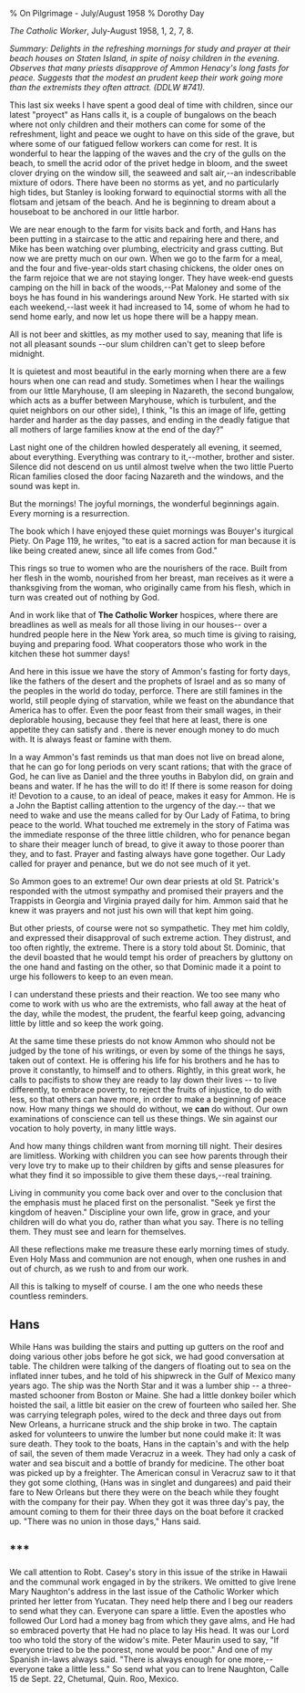 % On Pilgrimage - July/August 1958
% Dorothy Day

*The Catholic Worker*, July-August 1958, 1, 2, 7, 8.

*Summary: Delights in the refreshing mornings for study and prayer at
their beach houses on Staten Island, in spite of noisy children in the
evening. Observes that many priests disapprove of Ammon Henacy's long
fasts for peace. Suggests that the modest an prudent keep their work
going more than the extremists they often attract. (DDLW \#741).*

This last six weeks I have spent a good deal of time with children,
since our latest "proyect" as Hans calls it, is a couple of bungalows on
the beach where not only children and their mothers can come for some of
the refreshment, light and peace we ought to have on this side of the
grave, but where some of our fatigued fellow workers can come for rest.
It is wonderful to hear the lapping of the waves and the cry of the
gulls on the beach, to smell the acrid odor of the privet hedge in
bloom, and the sweet clover drying on the window sill, the seaweed and
salt air,--an indescribable mixture of odors. There have been no storms
as yet, and no particularly high tides, but Stanley is looking forward
to equinoctial storms with all the flotsam and jetsam of the beach. And
he is beginning to dream about a houseboat to be anchored in our little
harbor.
 
We are near enough to the farm for visits back and forth, and Hans has
been putting in a staircase to the attic and repairing here and there,
and Mike has been watching over plumbing, electricity and grass cutting.
But now we are pretty much on our own. When we go to the farm for a
meal, and the four and five-year-olds start chasing chickens, the older
ones on the farm rejoice that we are not staying longer. They have
week-end guests camping on the hill in back of the woods,--Pat Maloney
and some of the boys he has found in his wanderings around New York. He
started with six each weekend,--last week it had increased to 14, some
of whom he had to send home early, and now let us hope there will be a
happy mean.
 
All is not beer and skittles, as my mother used to say, meaning that
life is not all pleasant sounds --our slum children can't get to sleep
before midnight.
 
It is quietest and most beautiful in the early morning when there are a
few hours when one can read and study. Sometimes when I hear the
wailings from our little Maryhouse, (I am sleeping in Nazareth, the
second bungalow, which acts as a buffer between Maryhouse, which is
turbulent, and the quiet neighbors on our other side), I think, "Is this
an image of life, getting harder and harder as the day passes, and
ending in the deadly fatigue that all mothers of large families know at
the end of the day?"
 
Last night one of the children howled desperately all evening, it
seemed, about everything. Everything was contrary to it,--mother,
brother and sister. Silence did not descend on us until almost twelve
when the two little Puerto Rican families closed the door facing
Nazareth and the windows, and the sound was kept in. 
 
But the mornings! The joyful mornings, the wonderful beginnings again.
Every morning is a resurrection.

The book which I have enjoyed these quiet mornings was Bouyer's
iturgical Piety. On Page 119, he writes, "to eat is a sacred action for
man because it is like being created anew, since all life comes from
God."
 
This rings so true to women who are the nourishers of the race. Built
from her flesh in the womb, nourished from her breast, man receives as
it were a thanksgiving from the woman, who originally came from his
flesh, which in turn was created out of nothing by God. 
 
And in work like that of **The Catholic Worker** hospices, where there
are breadlines as well as meals for all those living in our houses--
over a hundred people here in the New York area, so much time is giving
to raising, buying and preparing food. What cooperators those who work
in the kitchen these hot summer days!
 
And here in this issue we have the story of Ammon's fasting for forty
days, like the fathers of the desert and the prophets of Israel and as
so many of the peoples in the world do today, perforce. There are still
famines in the world, still people dying of starvation, while we feast
on the abundance that America has to offer. Even the poor feast from
their small wages, in their deplorable housing, because they feel that
here at least, there is one appetite they can satisfy and . there is
never enough money to do much with. It is always feast or famine with
them.
 
In a way Ammon's fast reminds us that man does not live on bread alone,
that he can go for long periods on very scant rations; that with the
grace of God, he can live as Daniel and the three youths in Babylon did,
on grain and beans and water. If he has the will to do it! If there is
some reason for doing it! Devotion to a cause, to an ideal of peace,
makes it easy for Ammon. He is a John the Baptist calling attention to
the urgency of the day.-- that we need to wake and use the means called
for by Our Lady of Fatima, to bring peace to the world. What touched me
extremely in the story of Fatima was the immediate response of the three
little children, who for penance began to share their meager lunch of
bread, to give it away to those poorer than they, and to fast. Prayer
and fasting always have gone together. Our Lady called for prayer and
penance, but we do not see much of it yet.
 
So Ammon goes to an extreme! Our own dear priests at old St. Patrick's
responded with the utmost sympathy and promised their prayers and the
Trappists in Georgia and Virginia prayed daily for him. Ammon said that
he knew it was prayers and not just his own will that kept him going.
 
But other priests, of course were not so sympathetic. They met him
coldly, and expressed their disapproval of such extreme action. They
distrust, and too often rightly, the extreme. There is a story told
about St. Dominic, that the devil boasted that he would tempt his order
of preachers by gluttony on the one hand and fasting on the other, so
that Dominic made it a point to urge his followers to keep to an even
mean.
 
I can understand these priests and their reaction. We too see many who
come to work with us who are the extremists, who fall away at the heat
of the day, while the modest, the prudent, the fearful keep going,
advancing little by little and so keep the work going. 
 
At the same time these priests do not know Ammon who should not be
judged by the tone of his writings, or even by some of the things he
says, taken out of context. He is offering his life for his brothers and
he has to prove it constantly, to himself and to others. Rightly, in
this great work, he calls to pacifists to show they are ready to lay
down their lives -- to live differently, to embrace poverty, to reject
the fruits of injustice, to do with less, so that others can have more,
in order to make a beginning of peace now. How many things we should do
without, we **can** do without. Our own examinations of conscience can
tell us these things. We sin against our vocation to holy poverty, in
many little ways.
 
And how many things children want from morning till night. Their
desires are limitless. Working with children you can see how parents
through their very love try to make up to their children by gifts and
sense pleasures for what they find it so impossible to give them these
days,--real training.
 
Living in community you come back over and over to the conclusion that
the emphasis must he placed first on the personalist. "Seek ye first the
kingdom of heaven." Discipline your own life, grow in grace, and your
children will do what you do, rather than what you say. There is no
telling them. They must see and learn for themselves.
 
All these reflections make me treasure these early morning times of
study. Even Holy Mass and communion are not enough, when one rushes in
and out of church, as we rush to and from our work.
 
All this is talking to myself of course. I am the one who needs these
countless reminders.
 
Hans
---
While Hans was building the stairs and putting up gutters on the roof
and doing various other jobs before he got sick, we had good
conversation at table. The children were talking of the dangers of
floating out to sea on the inflated inner tubes, and he told of his
shipwreck in the Gulf of Mexico many years ago. The ship was the North
Star and it was a lumber ship -- a three-masted schooner from Boston or
Maine. She had a little donkey boiler which hoisted the sail, a little
bit easier on the crew of fourteen who sailed her. She was carrying
telegraph poles, wired to the deck and three days out from New Orleans,
a hurricane struck and the ship broke in two. The captain asked for
volunteers to unwire the lumber but none could make it: It was sure
death. They took to the boats, Hans in the captain's and with the help
of sail, the seven of them made Veracruz in a week. They had only a cask
of water and sea biscuit and a bottle of brandy for medicine. The other
boat was picked up by a freighter. The American consul in Veracruz saw
to it that they got some clothing, (Hans was in singlet and dungarees)
and paid their fare to New Orleans but there they were on the beach
while they fought with the company for their pay. When they got it was
three day's pay, the amount coming to them for their three days on the
boat before it cracked up. "There was no union in those days," Hans
said.
 
\*\*\*
---
 
We call attention to Robt. Casey's story in this issue of the strike in
Hawaii and the communal work engaged in by the strikers.
We omitted to give Irene Mary Naughton's address in the last issue of
the Catholic Worker which printed her letter from Yucatan. They need
help there and I beg our readers to send what they can. Everyone can
spare a little. Even the apostles who followed Our Lord had a money bag
from which they gave alms, and He had so embraced poverty that He had no
place to lay His head. It was our Lord too who told the story of the
widow's mite. Peter Maurin used to say, "If everyone tried to be the
poorest, none would be poor." And one of my Spanish in-laws always said.
"There is always enough for one more,--everyone take a little less." So
send what you can to Irene Naughton, Calle 15 de Sept. 22, Chetumal,
Quin. Roo, Mexico.

